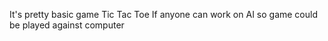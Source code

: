 It's pretty basic game Tic Tac Toe 
If anyone can work on AI so game could be played against computer

